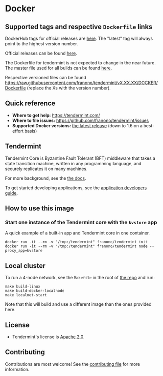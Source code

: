 # Docker

## Supported tags and respective `Dockerfile` links

DockerHub tags for official releases are [here](https://hub.docker.com/r/franono/tendermint/tags/). The "latest" tag will always point to the highest version number.

Official releases can be found [here](https://github.com/franono/tendermint/releases).

The Dockerfile for tendermint is not expected to change in the near future. The master file used for all builds can be found [here](https://raw.githubusercontent.com/franono/tendermint/master/DOCKER/Dockerfile).

Respective versioned files can be found https://raw.githubusercontent.com/franono/tendermint/vX.XX.XX/DOCKER/Dockerfile (replace the Xs with the version number).

## Quick reference

- **Where to get help:** https://tendermint.com/
- **Where to file issues:** https://github.com/franono/tendermint/issues
- **Supported Docker versions:** [the latest release](https://github.com/moby/moby/releases) (down to 1.6 on a best-effort basis)

## Tendermint

Tendermint Core is Byzantine Fault Tolerant (BFT) middleware that takes a state transition machine, written in any programming language, and securely replicates it on many machines.

For more background, see the [the docs](https://docs.tendermint.com/master/introduction/#quick-start).

To get started developing applications, see the [application developers guide](https://docs.tendermint.com/master/introduction/quick-start.html).

## How to use this image

### Start one instance of the Tendermint core with the `kvstore` app

A quick example of a built-in app and Tendermint core in one container.

```
docker run -it --rm -v "/tmp:/tendermint" franono/tendermint init
docker run -it --rm -v "/tmp:/tendermint" franono/tendermint node --proxy_app=kvstore
```

## Local cluster

To run a 4-node network, see the `Makefile` in the root of [the repo](https://github.com/franono/tendermint/blob/master/Makefile) and run:

```
make build-linux
make build-docker-localnode
make localnet-start
```

Note that this will build and use a different image than the ones provided here.

## License

- Tendermint's license is [Apache 2.0](https://github.com/franono/tendermint/blob/master/LICENSE).

## Contributing

Contributions are most welcome! See the [contributing file](https://github.com/franono/tendermint/blob/master/CONTRIBUTING.md) for more information.
